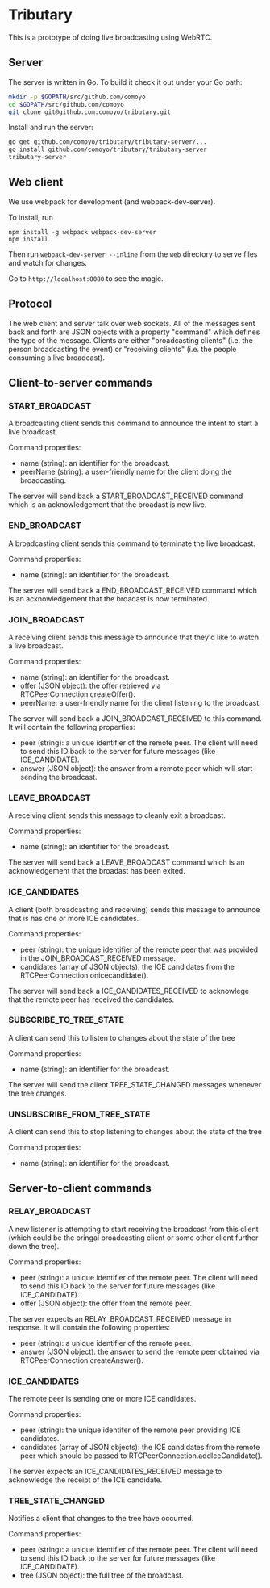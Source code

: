 Tributary
=========

This is a prototype of doing live broadcasting using WebRTC.

Server
------

The server is written in Go. To build it check it out under your Go path:
```bash
mkdir -p $GOPATH/src/github.com/comoyo
cd $GOPATH/src/github.com/comoyo
git clone git@github.com:comoyo/tributary.git
```

Install and run the server:
```bash
go get github.com/comoyo/tributary/tributary-server/...
go install github.com/comoyo/tributary/tributary-server
tributary-server
```

Web client
----------
We use webpack for development (and webpack-dev-server).

To install, run

    npm install -g webpack webpack-dev-server
    npm install

Then run `webpack-dev-server --inline` from the `web` directory to serve
files and watch for changes.

Go to `http://localhost:8080` to see the magic.

Protocol
--------
The web client and server talk over web sockets. All of the messages sent back and forth are JSON objects with a property "command" which defines the type of the message. Clients are either "broadcasting clients" (i.e. the person broadcasting the event) or "receiving clients" (i.e. the people consuming a live broadcast).

## Client-to-server commands

### START_BROADCAST

A broadcasting client sends this command to announce the intent to start a live broadcast.

Command properties:
  * name (string): an identifier for the broadcast.
  * peerName (string): a user-friendly name for the client doing the broadcasting.

The server will send back a START_BROADCAST_RECEIVED command which is an acknowledgement that the broadast is now live.

### END_BROADCAST

A broadcasting client sends this command to terminate the live broadcast.

Command properties:
  * name (string): an identifier for the broadcast.

The server will send back a END_BROADCAST_RECEIVED command which is an acknowledgement that the broadast is now terminated.

### JOIN_BROADCAST

A receiving client sends this message to announce that they'd like to watch a live broadcast.

Command properties:
  * name (string): an identifier for the broadcast.
  * offer (JSON object): the offer retrieved via RTCPeerConnection.createOffer().
  * peerName: a user-friendly name for the client listening to the broadcast.

The server will send back a JOIN_BROADCAST_RECEIVED to this command. It will contain the following properties:
  * peer (string): a unique identifier of the remote peer. The client will need to send this ID back to the server for future messages (like ICE_CANDIDATE).
  * answer (JSON object): the answer from a remote peer which will start sending the broadcast.

### LEAVE_BROADCAST

A receiving client sends this message to cleanly exit a broadcast.

Command properties:
  * name (string): an identifier for the broadcast.

The server will send back a LEAVE_BROADCAST command which is an acknowledgement that the broadast has been exited.

### ICE_CANDIDATES

A client (both broadcasting and receiving) sends this message to announce that is has one or more ICE candidates.

Command properties:
  * peer (string): the unique identifier of the remote peer that was provided in the JOIN_BROADCAST_RECEIVED message.
  * candidates (array of JSON objects): the ICE candidates from the RTCPeerConnection.onicecandidate().

The server will send back a ICE_CANDIDATES_RECEIVED to acknowlege that the remote peer has received the candidates.

### SUBSCRIBE_TO_TREE_STATE

A client can send this to listen to changes about the state of the tree

Command properties:
  * name (string): an identifier for the broadcast.

The server will send the client TREE_STATE_CHANGED messages whenever the tree changes.

### UNSUBSCRIBE_FROM_TREE_STATE

A client can send this to stop listening to changes about the state of the tree

Command properties:
  * name (string): an identifier for the broadcast.

## Server-to-client commands

### RELAY_BROADCAST

A new listener is attempting to start receiving the broadcast from this client (which could be the oringal broadcasting client or some other client further down the tree).

Command properties:
  * peer (string): a unique identifier of the remote peer. The client will need to send this ID back to the server for future messages (like ICE_CANDIDATE).
  * offer (JSON object): the offer from the remote peer.

The server expects an RELAY_BROADCAST_RECEIVED message in response. It will contain the following properties:
  * peer (string): a unique identifier of the remote peer.
  * answer (JSON object): the answer to send the remote peer obtained via RTCPeerConnection.createAnswer().

### ICE_CANDIDATES

The remote peer is sending one or more ICE candidates.

Command properties:
  * peer (string): the unique identifer of the remote peer providing ICE candidates.
  * candidates (array of JSON objects): the ICE candidates from the remote peer which should be passed to RTCPeerConnection.addIceCandidate().

The server expects an ICE_CANDIDATES_RECEIVED message to acknowledge the receipt of the ICE candidate.

### TREE_STATE_CHANGED

Notifies a client that changes to the tree have occurred.

Command properties:
  * peer (string): a unique identifier of the remote peer. The client will need to send this ID back to the server for future messages (like ICE_CANDIDATE).
  * tree (JSON object): the full tree of the broadcast.


